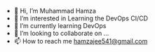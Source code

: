 - 👋 Hi, I’m Muhammad Hamza
- 👀 I’m interested in Learning the DevOps CI/CD 
- 🌱 I’m currently learning DevOps
- 💞️ I’m looking to collaborate on ...
- 📫 How to reach me hamzajee541@gmail.com

<!---
hamzajee541/hamzajee541 is a ✨ special ✨ repository because its `README.md` (this file) appears on your GitHub profile.
You can click the Preview link to take a look at your changes.
--->
